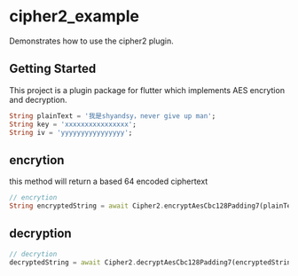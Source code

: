 # cipher2_example

Demonstrates how to use the cipher2 plugin.

## Getting Started

This project is a plugin package for flutter which implements AES encrytion and decryption.

```dart
String plainText = '我是shyandsy，never give up man';
String key = 'xxxxxxxxxxxxxxxx';
String iv = 'yyyyyyyyyyyyyyyy';
```

## encrytion

this method will return a based 64 encoded ciphertext

```dart
// encrytion
String encryptedString = await Cipher2.encryptAesCbc128Padding7(plainText, key, iv);
```

## decryption

```dart
// decrytion
decryptedString = await Cipher2.decryptAesCbc128Padding7(encryptedString, key, iv);
```